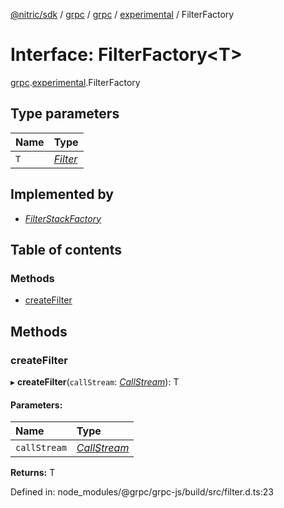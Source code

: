 [@nitric/sdk](../README.md) / [grpc](../modules/grpc.md) / [grpc](../modules/grpc.grpc-1.md) / [experimental](../modules/grpc.grpc-1.experimental.md) / FilterFactory

# Interface: FilterFactory<T\>

[grpc](../modules/grpc.grpc-1.md).[experimental](../modules/grpc.grpc-1.experimental.md).FilterFactory

## Type parameters

Name | Type |
:------ | :------ |
`T` | [*Filter*](grpc.grpc-1.experimental.filter.md) |

## Implemented by

* [*FilterStackFactory*](../classes/grpc.grpc-1.experimental.filterstackfactory.md)

## Table of contents

### Methods

- [createFilter](grpc.grpc-1.experimental.filterfactory.md#createfilter)

## Methods

### createFilter

▸ **createFilter**(`callStream`: [*CallStream*](grpc.grpc-1.experimental.callstream.md)): T

#### Parameters:

Name | Type |
:------ | :------ |
`callStream` | [*CallStream*](grpc.grpc-1.experimental.callstream.md) |

**Returns:** T

Defined in: node_modules/@grpc/grpc-js/build/src/filter.d.ts:23
